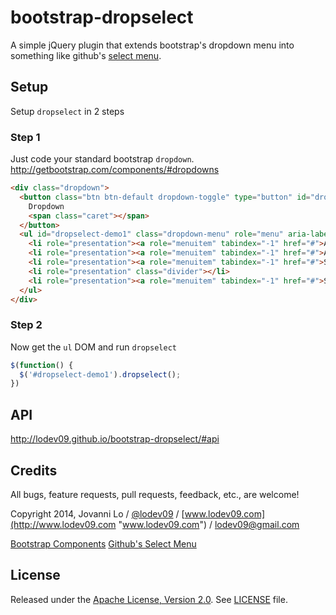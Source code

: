 bootstrap-dropselect
============================
A simple jQuery plugin that extends bootstrap's dropdown menu into something like github's [select menu](https://github.com/styleguide/css/13.0).

## Setup
Setup `dropselect` in 2 steps

### Step 1
Just code your standard bootstrap `dropdown`. http://getbootstrap.com/components/#dropdowns 
```html
<div class="dropdown">
  <button class="btn btn-default dropdown-toggle" type="button" id="dropdownMenu1" data-toggle="dropdown">
    Dropdown
    <span class="caret"></span>
  </button>
  <ul id="dropselect-demo1" class="dropdown-menu" role="menu" aria-labelledby="dropdownMenu1">
    <li role="presentation"><a role="menuitem" tabindex="-1" href="#">Action</a></li>
    <li role="presentation"><a role="menuitem" tabindex="-1" href="#">Another action</a></li>
    <li role="presentation"><a role="menuitem" tabindex="-1" href="#">Something else here</a></li>
    <li role="presentation" class="divider"></li>
    <li role="presentation"><a role="menuitem" tabindex="-1" href="#">Separated link</a></li>
  </ul>
</div>
```

### Step 2
Now get the `ul` DOM and run `dropselect` 
```javascript
$(function() {
  $('#dropselect-demo1').dropselect();
})
```

## API
http://lodev09.github.io/bootstrap-dropselect/#api

## Credits
All bugs, feature requests, pull requests, feedback, etc., are welcome!

Copyright 2014, Jovanni Lo / [@lodev09](http://twitter.com/lodev09) / [www.lodev09.com](http://www.lodev09.com "www.lodev09.com") / [lodev09@gmail.com](mailto:lodev09@gmail.com)

[Bootstrap Components](http://getbootstrap.com/components/)
[Github's Select Menu](https://github.com/styleguide/css/13.0)

## License
Released under the [Apache License, Version 2.0](http://opensource.org/licenses/Apache-2.0).
See [LICENSE](LICENSE) file.
